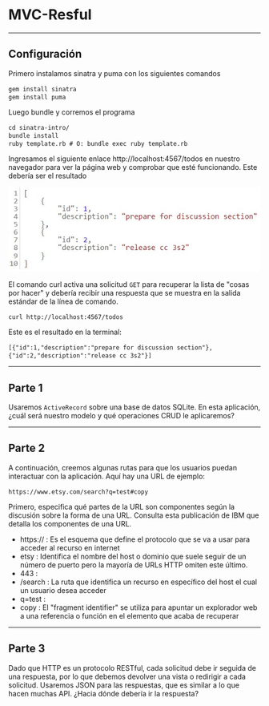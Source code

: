 # MVC-Resful
***
## Configuración
Primero instalamos sinatra y puma con los siguientes comandos
```Shell
gem install sinatra
gem install puma
```
Luego bundle y corremos el programa
```
cd sinatra-intro/
bundle install
ruby template.rb # O: bundle exec ruby template.rb
```
Ingresamos el siguiente enlace http://localhost:4567/todos en nuestro navegador para ver la página web y comprobar que esté funcionando. Este debería ser el resultado

![web](Imagenes/web.jpg)

El comando curl activa una solicitud `GET` para recuperar la lista de "cosas por hacer" y debería recibir una respuesta que se muestra en la salida estándar de la línea de comando.
```Shell
curl http://localhost:4567/todos
```
Este es el resultado en la terminal:
```Shell
[{"id":1,"description":"prepare for discussion section"},{"id":2,"description":"release cc 3s2"}]
```
***
## Parte 1
Usaremos `ActiveRecord` sobre una base de datos SQLite. En esta aplicación, ¿cuál será nuestro modelo y qué operaciones CRUD le aplicaremos?

***
## Parte 2
A continuación, creemos algunas rutas para que los usuarios puedan interactuar con la aplicación. Aquí hay una URL de ejemplo:
```
https://www.etsy.com/search?q=test#copy
```
Primero, especifica qué partes de la URL son componentes según la discusión sobre la forma de una URL. Consulta esta publicación de IBM que detalla los componentes de una URL.

- https:// : Es el esquema que define el protocolo que se va a usar para acceder al recurso en internet
- etsy : Identifica el nombre del host o dominio que suele seguir de un número de puerto pero la mayoría de URLs HTTP omiten este último. 
- 443 : 
- /search : La ruta que identifica un recurso en específico del host el cual un usuario desea acceder
- q=test :
- copy : El "fragment identifier" se utiliza para apuntar un explorador web a una referencia o función en el elemento que acaba de recuperar

***
## Parte 3
Dado que HTTP es un protocolo RESTful, cada solicitud debe ir seguida de una respuesta, por lo que debemos devolver una vista o redirigir a cada solicitud. Usaremos JSON para las respuestas, que es similar a lo que hacen muchas API. ¿Hacia dónde debería ir la respuesta?


